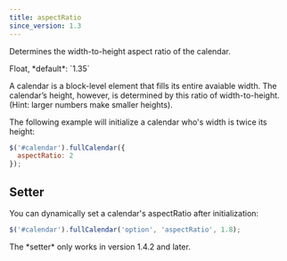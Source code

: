 ```yaml
---
title: aspectRatio
since_version: 1.3
---
```


Determines the width-to-height aspect ratio of the calendar.

<div class='spec' markdown='1'>
Float, *default*: `1.35`
</div>

A calendar is a block-level element that fills its entire avaiable width. The calendar’s height, however, is determined by this ratio of width-to-height. (Hint: larger numbers make smaller heights).

The following example will initialize a calendar who's width is twice its height:

```js
$('#calendar').fullCalendar({
  aspectRatio: 2
});
```

## Setter

You can dynamically set a calendar's aspectRatio after initialization:

```js
$('#calendar').fullCalendar('option', 'aspectRatio', 1.8);
```

<div class='version-info' markdown='1'>
The *setter* only works in version 1.4.2 and later.
</div>
